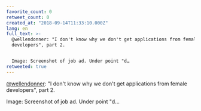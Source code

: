 ```yaml
---
favorite_count: 0
retweet_count: 0
created_at: "2018-09-14T11:33:10.000Z"
lang: en
full_text: >-
  @wellendonner: "I don't know why we don't get applications from female
  developers", part 2.


  Image: Screenshot of job ad. Under point "d…
retweeted: true
---
```


[@wellendonner](https://twitter.com/wellendonner): "I don't know why we don't
get applications from female developers", part 2.

Image: Screenshot of job ad. Under point "d…
